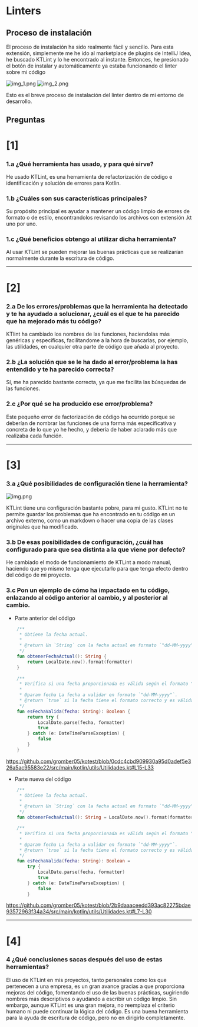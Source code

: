 # Linters
## Proceso de instalación

El proceso de instalación ha sido realmente fácil y sencillo. Para esta extensión, simplemente me he ido al marketplace de plugins de IntelliJ Idea, he buscado KTLint y lo he encontrado al instante. 
Entonces, he presionado el botón de instalar y automáticamente ya estaba funcionando el linter sobre mi código

![img_1.png](assets/img_1.png)
![img_2.png](assets/img_2.png)

Esto es el breve proceso de instalación del linter dentro de mi entorno de desarrollo.

## Preguntas

# [1]

### 1.a ¿Qué herramienta has usado, y para qué sirve?

He usado KTLint, es una herramienta de refactorización de código e identificación y solución de errores para Kotlin. 

### 1.b ¿Cuáles son sus características principales?

Su propósito principal es ayudar a mantener un código limpio de errores de formato o de estilo, encontrandolos revisando los archivos con extensión .kt uno por uno.

### 1.c ¿Qué beneficios obtengo al utilizar dicha herramienta?

Al usar KTLint se pueden mejorar las buenas prácticas que se realizarían normalmente durante la escritura de código.

---

# [2]

### 2.a De los errores/problemas que la herramienta ha detectado y te ha ayudado a solucionar, ¿cuál es el que te ha parecido que ha mejorado más tu código?

KTlint ha cambiado los nombres de las funciones, haciendolas más genéricas y específicas, facilitandome a la hora de buscarlas, por ejemplo, las utilidades, en cualquier otra parte de código que añada al proyecto.

### 2.b ¿La solución que se le ha dado al error/problema la has entendido y te ha parecido correcta?

Sí, me ha parecido bastante correcta, ya que me facilita las búsquedas de las funciones.

### 2.c ¿Por qué se ha producido ese error/problema?

Este pequeño error de factorización de código ha ocurrido porque se deberían de nombrar las funciones de una forma más especificativa y concreta de lo que yo he hecho, y debería de haber aclarado más que realizaba cada función.

---

# [3]

### 3.a ¿Qué posibilidades de configuración tiene la herramienta?

![img.png](img.png)

KTLint tiene una configuración bastante pobre, para mi gusto. KTLint no te permite guardar los problemas que ha encontrado en tu código en un archivo externo, como un markdown o hacer una copia de las clases originales que ha modificado.

### 3.b De esas posibilidades de configuración, ¿cuál has configurado para que sea distinta a la que viene por defecto?

He cambiado el modo de funcionamiento de KTLint a modo manual, haciendo que yo mismo tenga que ejecutarlo para que tenga efecto dentro del código de mi proyecto.

### 3.c Pon un ejemplo de cómo ha impactado en tu código, enlazando al código anterior al cambio, y al posterior al cambio.

- Parte anterior del código
````kotlin
    /**
     * Obtiene la fecha actual.
     *
     * @return Un `String` con la fecha actual en formato `"dd-MM-yyyy"`.
     */
    fun obtenerFechaActual(): String {
        return LocalDate.now().format(formatter)
    }
    
    /**
     * Verifica si una fecha proporcionada es válida según el formato "dd-MM-yyyy".
     *
     * @param fecha La fecha a validar en formato `"dd-MM-yyyy"`.
     * @return `true` si la fecha tiene el formato correcto y es válida en el calendario; `false` en caso contrario.
     */
    fun esFechaValida(fecha: String): Boolean {
        return try {
            LocalDate.parse(fecha, formatter)
            true
        } catch (e: DateTimeParseException) {
            false
        }
    }
````
https://github.com/gromber05/kotest/blob/0cdc4cbd909930a95d0adef5e326a5ac95583e22/src/main/kotlin/utils/Utilidades.kt#L15-L33

- Parte nueva del código
````kotlin
    /**
     * Obtiene la fecha actual.
     *
     * @return Un `String` con la fecha actual en formato `"dd-MM-yyyy"`.
     */
    fun obtenerFechaActual(): String = LocalDate.now().format(formatter)

    /**
     * Verifica si una fecha proporcionada es válida según el formato "dd-MM-yyyy".
     *
     * @param fecha La fecha a validar en formato `"dd-MM-yyyy"`.
     * @return `true` si la fecha tiene el formato correcto y es válida en el calendario; `false` en caso contrario.
     */
    fun esFechaValida(fecha: String): Boolean =
        try {
            LocalDate.parse(fecha, formatter)
            true
        } catch (e: DateTimeParseException) {
            false
        }
````
https://github.com/gromber05/kotest/blob/2b9daaaceedd393ac82275bdae93572963f34a34/src/main/kotlin/utils/Utilidades.kt#L7-L30

---

# [4]

### 4 ¿Qué conclusiones sacas después del uso de estas herramientas?

El uso de KTLint en mis proyectos, tanto personales como los que pertenecen a una empresa, es un gran avance gracias a que proporciona mejoras del código, fomentando el uso de las buenas prácticas, sugiriendo nombres más descriptivos o ayudando a escribir un código limpio.
Sin embargo, aunque KTLint es una gran mejora, no reemplaza el criterio humano ni puede continuar la lógica del código. Es una buena herramienta para la ayuda de escritura de código, pero no en dirigirlo completamente.